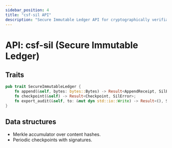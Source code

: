 ```yaml
---
sidebar_position: 4
title: "csf-sil API"
description: "Secure Immutable Ledger API for cryptographically verifiable audit trails"
---
```


# API: csf-sil (Secure Immutable Ledger)

## Traits
```rust
pub trait SecureImmutableLedger {
    fn append(&self, bytes: bytes::Bytes) -> Result<AppendReceipt, SilError>;
    fn checkpoint(&self) -> Result<Checkpoint, SilError>;
    fn export_audit(&self, to: &mut dyn std::io::Write) -> Result<(), SilError>;
}
```
## Data structures
- Merkle accumulator over content hashes.
- Periodic checkpoints with signatures.